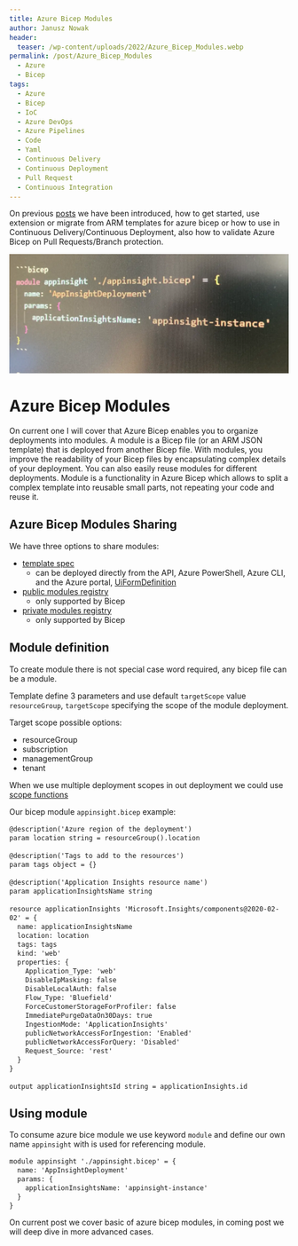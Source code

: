 ```yaml
---
title: Azure Bicep Modules
author: Janusz Nowak
header:
  teaser: /wp-content/uploads/2022/Azure_Bicep_Modules.webp
permalink: /post/Azure_Bicep_Modules
  - Azure
  - Bicep
tags:
  - Azure
  - Bicep
  - IoC
  - Azure DevOps
  - Azure Pipelines
  - Code
  - Yaml
  - Continuous Delivery
  - Continuous Deployment
  - Pull Request
  - Continuous Integration
---
```


On previous [posts](./tags/#bicep) we have been introduced, how to get started, use extension or migrate from ARM templates for azure bicep or how to use in Continuous Delivery/Continuous Deployment, also how to validate Azure Bicep on Pull Requests/Branch protection.

![Azure_Bicep_Modules](/wp-content/uploads/2022/Azure_Bicep_Modules.webp)

# Azure Bicep Modules

On current one I will cover that Azure Bicep enables you to organize deployments into modules. A module is a Bicep file (or an ARM JSON template) that is deployed from another Bicep file. With modules, you improve the readability of your Bicep files by encapsulating complex details of your deployment. You can also easily reuse modules for different deployments. Module is a functionality in Azure Bicep which allows to split a complex template into reusable small parts, not repeating your code and reuse it.

## Azure Bicep Modules Sharing

We have three options to share modules:

- [template spec](https://docs.microsoft.com/en-us/azure/azure-resource-manager/bicep/template-specs?tabs=azure-powershell)
  - can be deployed directly from the API, Azure PowerShell, Azure CLI, and the Azure portal, [UiFormDefinition](https://docs.microsoft.com/en-us/azure/azure-resource-manager/templates/template-specs-create-portal-forms)
- [public modules registry](https://github.com/Azure/bicep-registry-modules)
  - only supported by Bicep
- [private modules registry](https://github.com/Azure/bicep-registry-modules)
  - only supported by Bicep

## Module definition

To create module there is not special case word required, any bicep file can be a module.

Template define 3 parameters and use default `targetScope` value `resourceGroup`, `targetScope` specifying the scope of the module deployment.

Target scope possible options:

- resourceGroup
- subscription
- managementGroup
- tenant

When we use multiple deployment scopes in out deployment we could use [scope functions](https://docs.microsoft.com/en-us/azure/azure-resource-manager/bicep/bicep-functions-scope)

Our bicep module `appinsight.bicep` example:

```bicep
@description('Azure region of the deployment')
param location string = resourceGroup().location

@description('Tags to add to the resources')
param tags object = {}

@description('Application Insights resource name')
param applicationInsightsName string

resource applicationInsights 'Microsoft.Insights/components@2020-02-02' = {
  name: applicationInsightsName
  location: location
  tags: tags
  kind: 'web'
  properties: {
    Application_Type: 'web'
    DisableIpMasking: false
    DisableLocalAuth: false
    Flow_Type: 'Bluefield'
    ForceCustomerStorageForProfiler: false
    ImmediatePurgeDataOn30Days: true
    IngestionMode: 'ApplicationInsights'
    publicNetworkAccessForIngestion: 'Enabled'
    publicNetworkAccessForQuery: 'Disabled'
    Request_Source: 'rest'
  }
}

output applicationInsightsId string = applicationInsights.id

```

## Using module

To consume azure bice module we use keyword `module` and define our own name `appinsight` with is used for referencing module.

```bicep
module appinsight './appinsight.bicep' = {
  name: 'AppInsightDeployment'
  params: {
    applicationInsightsName: 'appinsight-instance'
  }
}
```

On current post we cover basic of azure bicep modules, in coming post we will deep dive in more advanced cases.

